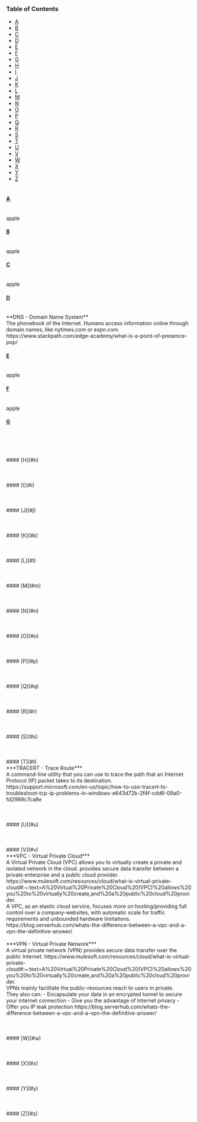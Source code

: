 ### Table of Contents <br>
- [A](#a) 
- [B](#b) 
- [C](#c) 
- [D](#d) 
- [E](#e) 
- [F](#f) 
- [G](#g) 
- [H](#h) 
- [I](#i) 
- [J](#j) 
- [K](#k) 
- [L](#l) 
- [M](#m) 
- [N](#n) 
- [O](#o) 
- [P](#p) 
- [Q](#q) 
- [R](#r) 
- [S](#s)
- [T](#t) 
- [U](#u) 
- [V](#v) 
- [W](#w) 
- [X](#x) 
- [Y](#y) 
- [Z](#z)
<br><br>   
#### [A](#a)
<br>
apple
<br>

#### [B](#b)
<br>
apple
<br>

#### [C](#c)
<br>
apple
<br>

#### [D](#d)
<br>
**DNS - Domain Name System**
<br>
The phonebook of the Internet. Humans access information online through domain names, like nytimes.com or espn.com.
https://www.stackpath.com/edge-academy/what-is-a-point-of-presence-pop/
<br>

#### [E](#e)
<br> 
apple
<br>

#### [F](#f)
<br>
apple
<br>

#### [G](#g)
<br>
<br>
<br>
<br>
#### [H](#h)
<br> 
<br>
<br>
<br>
#### [I](#i)
<br> 
<br>
<br>
<br>
#### [J](#j)
<br>
<br>
<br>
<br>
#### [K](#k)
<br>
<br>
<br>
<br>
#### [L](#l)
<br>
<br>
<br>
<br>
#### [M](#m)
<br>
<br>
<br>
<br>
#### [N](#n)
<br>
<br>
<br>
<br>
#### [O](#o)
<br>
<br>
<br>
<br>
#### [P](#p)
<br>
<br>
<br>
<br>
#### [Q](#q)
<br>
<br>
<br>
<br>
#### [R](#r)
<br>
<br>
<br>
<br>
#### [S](#s)
<br>
<br>
<br>
<br>
#### [T](#t)
<br>
***TRACERT - Trace Route***
<br>
A command-line utility that you can use to trace the path that an Internet Protocol (IP) packet takes to its destination.
https://support.microsoft.com/en-us/topic/how-to-use-tracert-to-troubleshoot-tcp-ip-problems-in-windows-e643d72b-2f4f-cdd6-09a0-fd2989c7ca8e
<br>
<br>
<br>
<br>
#### [U](#u)
<br>
<br>
<br>
<br>
#### [V](#v)
<br>
***VPC - Virtual Private Cloud***
<br>
A Virtual Private Cloud (VPC) allows you to virtually create a private and isolated network in the cloud.
provides secure data transfer between a private enterprise and a public cloud provider.
https://www.mulesoft.com/resources/cloud/what-is-virtual-private-cloud#:~:text=A%20Virtual%20Private%20Cloud%20(VPC)%20allows%20you%20to%20virtually%20create,and%20a%20public%20cloud%20provider.
<br>
A VPC, as an elastic cloud service, focuses more on hosting/providing full control over a company-websites, with automatic scale for traffic requirements and unbounded hardware limitations.
https://blog.serverhub.com/whats-the-difference-between-a-vpc-and-a-vpn-the-definitive-answer/
<br>
<br>
***VPN - Virtual Private Network***
<br>
A virtual private network (VPN) provides secure data transfer over the public Internet.
https://www.mulesoft.com/resources/cloud/what-is-virtual-private-cloud#:~:text=A%20Virtual%20Private%20Cloud%20(VPC)%20allows%20you%20to%20virtually%20create,and%20a%20public%20cloud%20provider.
<br>
VPNs mainly facilitate the public-resources reach to users in private.
<br>
They also can:
- Encapsulate your data in an encrypted tunnel to secure your internet connection
- Give you the advantage of Internet privacy
- Offer you IP leak protection
https://blog.serverhub.com/whats-the-difference-between-a-vpc-and-a-vpn-the-definitive-answer/
<br>
<br>
<br>
<br>
#### [W](#w)
<br>
<br>
<br>
<br>
#### [X](#x)
<br>
<br>
<br>
<br>
#### [Y](#y)
<br>
<br>
<br>
<br>
#### [Z](#z)
<br>
<br>
<br>
<br>
